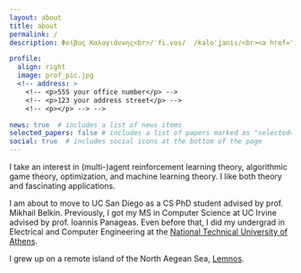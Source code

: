 ```yaml
---
layout: about
title: about
permalink: /
description: Φοίβος Καλογιάννης<br>/ˈfi.vos/  /kaloˈʝanis/<br><a href="https://cse.ucsd.edu/">UC San Diego</a>

profile:
  align: right
  image: prof_pic.jpg
  <!-- address: >
    <!-- <p>555 your office number</p> -->
    <!-- <p>123 your address street</p> -->
    <!-- <p></p> --> -->

news: true  # includes a list of news items
selected_papers: false # includes a list of papers marked as "selected={true}"
social: true  # includes social icons at the bottom of the page
---
```

I take an interest in (multi-)agent reinforcement learning theory, algorithmic game theory, optimization, and machine learning theory. I like both theory and fascinating applications.

I am about to move to UC San Diego as a CS PhD student advised by prof. Mikhail Belkin. Previously, I got my MS in Computer Science at UC Irvine advised by prof. Ioannis Panageas.
Even before that, I did my undergrad in Electrical and Computer Engineering at the [National Technical University of Athens](https://www.ece.ntua.gr/en).

I grew up on a remote island of the North Aegean Sea, [Lemnos](https://en.wikipedia.org/wiki/Lemnos).

 <!-- <img src="assets/img/rps.png" alt="Rock Paper Scissor">  -->
<!-- Put your address / P.O. box / other info right below your picture. You can also disable any these elements by editing `profile` property of the YAML header of your `_pages/about.md`. Edit `_bibliography/papers.bib` and Jekyll will render your [publications page](/al-folio/publications/) automatically. -->

<!-- Link to your social media connections, too. This theme is set up to use [Font Awesome icons](http://fortawesome.github.io/Font-Awesome/){:target="\_blank"} and [Academicons](https://jpswalsh.github.io/academicons/){:target="\_blank"}, like the ones below. Add your Facebook, Twitter, LinkedIn, Google Scholar, or just disable all of them. -->
